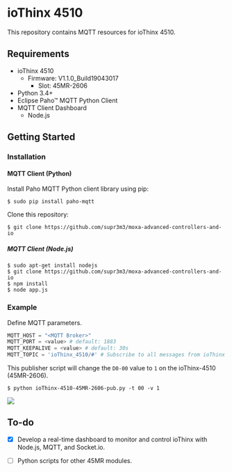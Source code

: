# ioThinx 4510

This repository contains MQTT resources for ioThinx 4510.

Requirements
---
- ioThinx 4510
    - Firmware: V1.1.0_Build19043017
        - Slot: 45MR-2606
- Python 3.4+
- Eclipse Paho™ MQTT Python Client
- MQTT Client Dashboard
    - Node.js 

Getting Started
---

### Installation

#### MQTT Client (Python)
Install Paho MQTT Python client library using pip:
```
$ sudo pip install paho-mqtt
```

Clone this repository:
```
$ git clone https://github.com/supr3m3/moxa-advanced-controllers-and-io
```

##### MQTT Client (Node.js)
```
$ sudo apt-get install nodejs
$ git clone https://github.com/supr3m3/moxa-advanced-controllers-and-io
$ npm install
$ node app.js
```
### Example

Define MQTT parameters.

```python
MQTT_HOST = "<MQTT Broker>"
MQTT_PORT = <value> # default: 1883
MQTT_KEEPALIVE = <value> # default: 30s
MQTT_TOPIC = 'ioThinx_4510/#' # Subscribe to all messages from ioThinx 4510
```

This publisher script will change the ```D0-00``` value to ```1``` on the ioThinx-4510 (45MR-2606). 

```
$ python ioThinx-4510-45MR-2606-pub.py -t 00 -v 1
```
![](https://i.imgur.com/dUTjdns.png)

## To-do
- [x] Develop a real-time dashboard to monitor and control ioThinx with Node.js, MQTT, and Socket.io.
- [ ] Python scripts for other 45MR modules.

